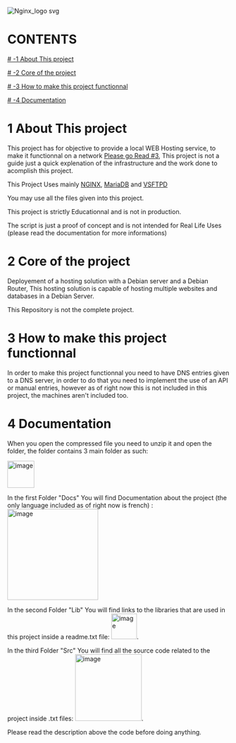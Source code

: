 ![Nginx_logo svg](https://github.com/C-Brq/WEBHOSTING/assets/156824818/25a8b9db-3bee-4526-9754-04767db7fe1c)
# CONTENTS
[# -1 About This project](#1-about-this-project)

[# -2 Core of the project](#2-core-of-the-project)

[# -3 How to make this project functionnal](#3-how-to-make-this-project-functionnal)

[# -4 Documentation](#4-documentation)

#  1 About This project
This project has for objective to provide a local WEB Hosting service,
to make it functionnal on a network [Please go Read #3](#3-how-to-make-this-project-functionnal),
This project is not a guide just a quick explenation of the infrastructure and the work done to acomplish this project.

This Project Uses mainly [NGINX](https://nginx.org/en/), [MariaDB](https://upload.wikimedia.org/wikipedia/commons/thumb/c/c5/Nginx_logo.svg/1280px-Nginx_logo.svg.png) and [VSFTPD](https://wiki.debian.org/fr/vsftpd)

You may use all the files given into this project.

This project is strictly Educationnal and is not in production.

The script is just a proof of concept and is not intended for Real Life Uses (please read the documentation for more informations)

#  2 Core of the project
Deployement of a hosting solution with a Debian server and a Debian Router, This hosting solution is capable of hosting multiple websites and databases in a Debian Server.

This Repository is not the complete project.

# 3 How to make this project functionnal
In order to make this project functionnal you need to have DNS entries given to a DNS server,
in order to do that you need to implement the use of an API or manual entries,
however as of right now this is not included in this project, the machines aren't included too.

#  4 Documentation
When you open the compressed file you need to unzip it and open the folder, the folder contains 3 main folder as such:

<img width="61" alt="image" src="https://github.com/C-Brq/WEBHOSTING/assets/156824818/fbe38350-d3df-4b2d-a581-a4c936b41339">

In the first Folder "Docs" You will find Documentation about the project (the only language included as of right now is french) :<img width="206" alt="image" src="https://github.com/C-Brq/WEBHOSTING/assets/156824818/231f8edb-be9d-457d-97af-b1e67238acad">


In the second Folder "Lib" You will find links to the libraries that are used in this project inside a readme.txt file: <img width="58" alt="image" src="https://github.com/C-Brq/WEBHOSTING/assets/156824818/db00371b-8439-4aa1-8674-f5c45e90afc6">.

In the third Folder "Src" You will find all the source code related to the project inside .txt files: <img width="151" alt="image" src="https://github.com/C-Brq/WEBHOSTING/assets/156824818/d858be52-0c6e-4996-b268-4f969d247d2e">.

Please read the description above the code before doing anything.

